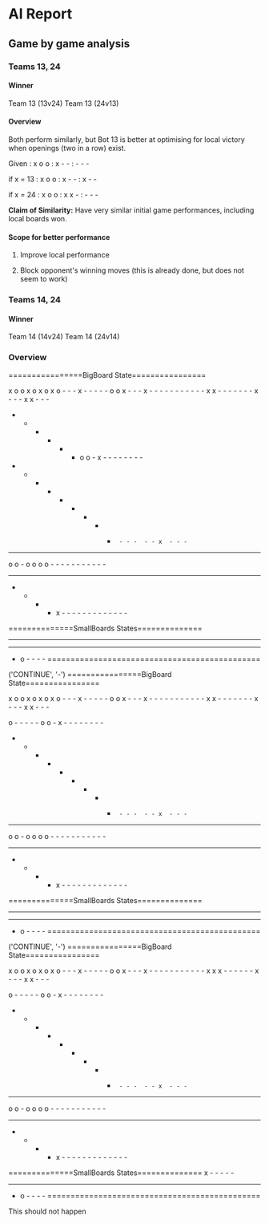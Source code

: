 # AI Report

## Game by game analysis
### Teams 13, 24
#### Winner
Team 13 (13v24)
Team 13 (24v13)

#### Overview
Both perform similarly, but Bot 13 is better at optimising for local victory when openings (two in a row) exist.

Given 
: x o o
: x - -
: - - -

if x = 13
: x o o
: x - -
: x - -

if x = 24
: x o o
: x x -
: - - -

**Claim of Similarity:** Have very similar initial game performances, including local boards won.

#### Scope for better performance
1. Improve local performance

2. Block opponent's winning moves (this is already done, but does not seem to work)


### Teams 14, 24
#### Winner
Team 14 (14v24)
Team 14 (24v14)

### Overview





================BigBoard State================

 x o o  x o x  o x o      - - -  x - -  - - -
 o o x  - - -  x - -      - - -  - - -  - - -
 x x -  - - -  - - -      x - -  - x x  - - -

 - - -  - - -  o o -      x - -  - - -  - - -
 - - -  - - -  - - -      - - -  - - x  - - -
 - - -  - - -  - - -      - - -  - - -  - - -

 o o -  o o o  o - -      - - -  - - -  - - -
 - - -  - - -  - - -      - - -  - - -  - - -
 - - -  - x -  - - -      - - -  - - -  - - -

==============SmallBoards States==============
- - -    - - -
- - -    - - -
- o -    - - -
==============================================


('CONTINUE', '-')
================BigBoard State================

 x o o  x o x  o x o      - - -  x - -  - - -
 o o x  - - -  x - -      - - -  - - -  - - -
 x x -  - - -  - - -      x - -  - x x  - - -

 o - -  - - -  o o -      x - -  - - -  - - -
 - - -  - - -  - - -      - - -  - - x  - - -
 - - -  - - -  - - -      - - -  - - -  - - -

 o o -  o o o  o - -      - - -  - - -  - - -
 - - -  - - -  - - -      - - -  - - -  - - -
 - - -  - x -  - - -      - - -  - - -  - - -

==============SmallBoards States==============
- - -    - - -
- - -    - - -
- o -    - - -
==============================================


('CONTINUE', '-')
================BigBoard State================

 x o o  x o x  o x o      - - -  x - -  - - -
 o o x  - - -  x - -      - - -  - - -  - - -
 x x x  - - -  - - -      x - -  - x x  - - -

 o - -  - - -  o o -      x - -  - - -  - - -
 - - -  - - -  - - -      - - -  - - x  - - -
 - - -  - - -  - - -      - - -  - - -  - - -

 o o -  o o o  o - -      - - -  - - -  - - -
 - - -  - - -  - - -      - - -  - - -  - - -
 - - -  - x -  - - -      - - -  - - -  - - -

==============SmallBoards States==============
x - -    - - -
- - -    - - -
- o -    - - -
==============================================


This should not happen